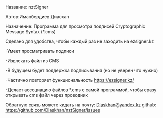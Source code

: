 ﻿Название: nztSigner

Автор:Иманбердиев Диасхан

Назначение:
Программа для просмотра подписей Cryptographic Message Syntax (*.cms)

Сделано для удобства, чтобы каждый раз не заходить на ezsigner.kz

-Умеет просматривать подписи

-Извлекать файл из CMS

-В будущем будет поддержка подписывания (но не уверен что нужно)

-Частично повторяет функциональность https://ezsigner.kz/

-Делает ассоциацию файлов *.cms с самой программой, чтобы сразу открывать cms файл через проводник


Обратную связь можете кидать на 
почту: Diaskhan@yandex.kz
github: https://github.com/Diaskhan/nztSigner/issues

